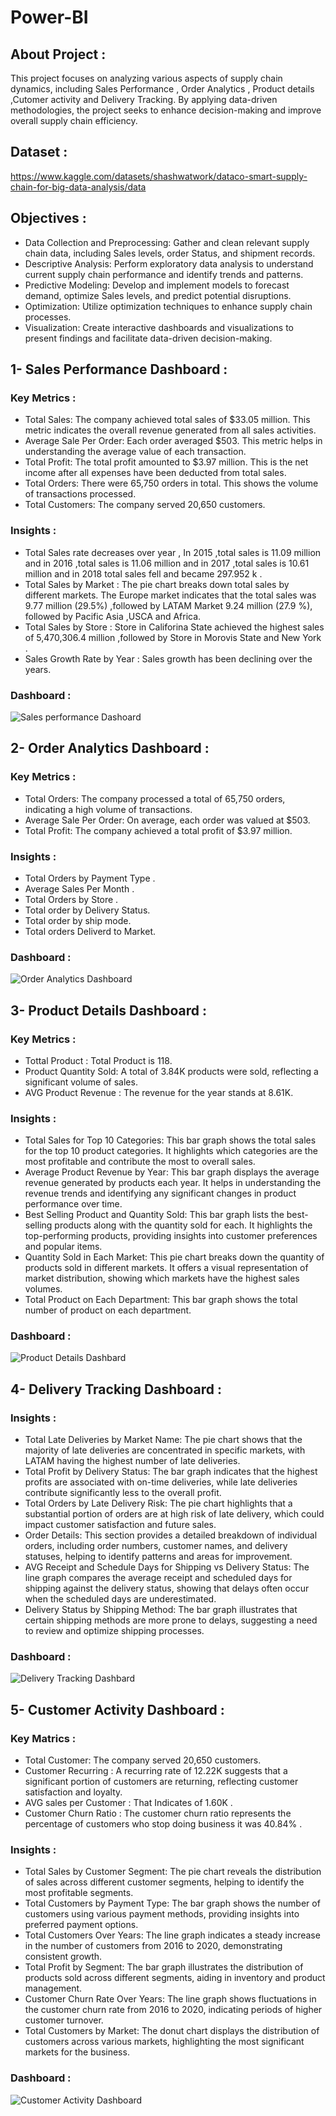 # Power-BI
## About Project :
This project focuses on analyzing various aspects of supply chain dynamics, including Sales Performance , Order Analytics , Product details ,Cutomer activity and Delivery Tracking. By applying data-driven methodologies, the project seeks to enhance decision-making and improve overall supply chain efficiency.
## Dataset :
https://www.kaggle.com/datasets/shashwatwork/dataco-smart-supply-chain-for-big-data-analysis/data

## Objectives :
- Data Collection and Preprocessing: Gather and clean relevant supply chain data, including Sales levels, order Status, and shipment records.
- Descriptive Analysis: Perform exploratory data analysis to understand current supply chain performance and identify trends and patterns.
- Predictive Modeling: Develop and implement models to forecast demand, optimize Sales levels, and predict potential disruptions.
- Optimization: Utilize optimization techniques to enhance supply chain processes.
- Visualization: Create interactive dashboards and visualizations to present findings and facilitate data-driven decision-making.
  
## 1- Sales Performance Dashboard :
### Key Metrics :
- Total Sales: The company achieved total sales of $33.05 million. This metric indicates the overall revenue generated from all sales activities.
- Average Sale Per Order: Each order averaged $503. This metric helps in understanding the average value of each transaction.
- Total Profit: The total profit amounted to $3.97 million. This is the net income after all expenses have been deducted from total sales.
- Total Orders: There were 65,750 orders in total. This shows the volume of transactions processed.
- Total Customers: The company served 20,650 customers.
### Insights :
- Total Sales rate decreases over year , In 2015 ,total sales is 11.09 million and in 2016 ,total sales is 11.06 million and in 2017 ,total sales is 10.61 million and in 2018 total sales fell and became 297.952 k .
- Total Sales by Market : The pie chart breaks down total sales by different markets. The Europe market indicates that the total sales was 9.77 million (29.5%) ,followed by LATAM Market 9.24 million (27.9 %), followed by Pacific Asia ,USCA and Africa.
- Total Sales by Store : Store in Califorina State achieved the highest sales of 5,470,306.4 million ,followed by Store in Morovis State and New York .
- Sales Growth Rate by Year : Sales growth has been declining over the years.
### Dashboard :
![Sales performance Dashoard](https://github.com/user-attachments/assets/6c8df916-1c1b-44d6-9e4c-e9a34dbf5a39)

##  2- Order Analytics Dashboard :
### Key Metrics :
- Total Orders: The company processed a total of 65,750 orders, indicating a high volume of transactions.
- Average Sale Per Order: On average, each order was valued at $503.
- Total Profit: The company achieved a total profit of $3.97 million.
### Insights :
- Total Orders by Payment Type .
- Average Sales Per Month .
- Total Orders by Store .
- Total order by Delivery Status.
- Total order by ship mode.
- Total orders Deliverd to Market.
### Dashboard :
![Order Analytics Dashboard](https://github.com/user-attachments/assets/b056aef6-d724-4f97-a4af-97d440835ecc)

## 3- Product Details Dashboard  :
### Key Metrics :
- Tottal Product : Total Product is 118.
- Product Quantity Sold: A total of 3.84K products were sold, reflecting a significant volume of sales.
- AVG Product Revenue : The revenue for the year stands at 8.61K.
### Insights :
- Total Sales for Top 10 Categories: This bar graph shows the total sales for the top 10 product categories. It highlights which categories are the most profitable and contribute the most to overall sales.
- Average Product Revenue by Year: This bar graph displays the average revenue generated by products each year. It helps in understanding the revenue trends and identifying any significant changes in product performance over time.
- Best Selling Product and Quantity Sold: This bar graph lists the best-selling products along with the quantity sold for each. It highlights the top-performing products, providing insights into customer preferences and popular items.
- Quantity Sold in Each Market: This pie chart breaks down the quantity of products sold in different markets. It offers a visual representation of market distribution, showing which markets have the highest sales volumes.
- Total Product on Each Department: This bar graph shows the total number of product on each department.
### Dashboard :
![Product Details Dashbard](https://github.com/user-attachments/assets/321c194c-0ef9-4694-9700-30fb8062c8c9)

## 4- Delivery Tracking Dashboard :
### Insights :
- Total Late Deliveries by Market Name: The pie chart shows that the majority of late deliveries are concentrated in specific markets, with LATAM having the highest number of late deliveries.
- Total Profit by Delivery Status: The bar graph indicates that the highest profits are associated with on-time deliveries, while late deliveries contribute significantly less to the overall profit.
- Total Orders by Late Delivery Risk: The pie chart highlights that a substantial portion of orders are at high risk of late delivery, which could impact customer satisfaction and future sales.
- Order Details: This section provides a detailed breakdown of individual orders, including order numbers, customer names, and delivery statuses, helping to identify patterns and areas for improvement.
- AVG Receipt and Schedule Days for Shipping vs Delivery Status: The line graph compares the average receipt and scheduled days for shipping against the delivery status, showing that delays often occur when the scheduled days are underestimated.
- Delivery Status by Shipping Method: The bar graph illustrates that certain shipping methods are more prone to delays, suggesting a need to review and optimize shipping processes.
### Dashboard :
![Delivery Tracking Dashbard](https://github.com/user-attachments/assets/971929d0-2a86-4eb4-a71e-a66c18c41339)

## 5- Customer Activity Dashboard : 
### Key Matrics :
- Total Customer: The company served 20,650 customers.
- Customer Recurring : A recurring rate of 12.22K suggests that a significant portion of customers are returning, reflecting customer satisfaction and loyalty.
- AVG sales per Customer : That Indicates of 1.60K .
- Customer Churn Ratio : The customer churn ratio represents the percentage of customers who stop doing business it was 40.84% .
### Insights :
- Total Sales by Customer Segment: The pie chart reveals the distribution of sales across different customer segments, helping to identify the most profitable segments.
- Total Customers by Payment Type: The bar graph shows the number of customers using various payment methods, providing insights into preferred payment options.
- Total Customers Over Years: The line graph indicates a steady increase in the number of customers from 2016 to 2020, demonstrating consistent growth.
- Total Profit by Segment: The bar graph illustrates the distribution of products sold across different segments, aiding in inventory and product management.
- Customer Churn Rate Over Years: The line graph shows fluctuations in the customer churn rate from 2016 to 2020, indicating periods of higher customer turnover.
- Total Customers by Market: The donut chart displays the distribution of customers across various markets, highlighting the most significant markets for the business.
### Dashboard :
![Customer Activity Dashboard](https://github.com/user-attachments/assets/67481328-3ff2-47dc-a64a-a228d69d64f2)


  

